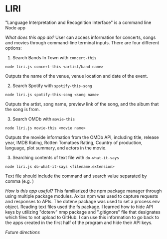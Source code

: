 # LIRI
"Language Interpretation and Recognition Interface" is a command line Node app

*What does this app do?*
User can access information for concerts, songs and movies through command-line terminal inputs. There are four different options:


1) Search Bands In Town with `concert-this`

```
node liri.js concert-this <artist/band name>
```
Outputs the name of the venue, venue location and date of the event.

2) Search Spotify with `spotify-this-song`

```
node liri.js spotify-this-song <song name>
```
Outputs the artist, song name, preview link of the song, and the album that the song is from.

3) Search OMDb with `movie-this`

```
node liri.js movie-this <movie name>
```
Outputs the movide information from the OMDb API, including title, release year, IMDB Rating, Rotten Tomatoes Rating, Country of production, language, plot summary, and actors in the movie.


3) Searching contents of text file with `do-what-it-says`

```
node liri.js do-what-it-says <filename.extension>
```
Text file should include the command and search value separated by comma (e.g. )

*How is this app useful?*
This familiarized the npm package manager through using multiple package modules. Axios npm was used to capture requests and responses to APIs. The dotenv package was used to set a process.env object. Reading text files used the fs package. I learned how to hide API keys by utilizing "dotenv" nmp package and ".gitignore" file that designates which files to not upload to GitHub. I can use this information to go back to the apps created in the first half of the program and hide their API keys.

*Future directions*
